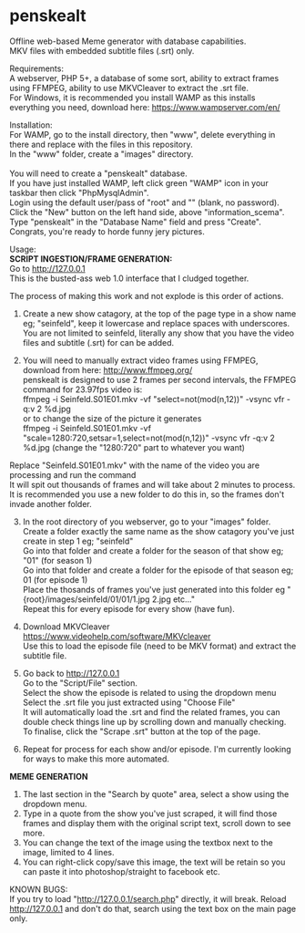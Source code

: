 # penskealt
Offline web-based Meme generator with database capabilities.<br>
MKV files with embedded subtitle files (.srt) only.

Requirements:<br>
A webserver, PHP 5+, a database of some sort, ability to extract frames using FFMPEG, ability to use MKVCleaver to extract the .srt file.<br>
For Windows, it is recommended you install WAMP as this installs everything you need, download here: https://www.wampserver.com/en/

Installation:<br>
For WAMP, go to the install directory, then "www", delete everything in there and replace with the files in this repository.<br>
In the "www" folder, create a "images" directory.<br><br>
You will need to create a "penskealt" database.<br>
If you have just installed WAMP, left click green "WAMP" icon in your taskbar then click "PhpMysqlAdmin".<br>
Login using the default user/pass of "root" and "" (blank, no password).<br>
Click the "New" button on the left hand side, above "information_scema".<br>
Type "penskealt" in the "Database Name" field and press "Create".<br>
Congrats, you're ready to horde funny jery pictures.<br>

Usage:<br>
<b>SCRIPT INGESTION/FRAME GENERATION:</b><br>
Go to http://127.0.0.1<br>
This is the busted-ass web 1.0 interface that I cludged together.

The process of making this work and not explode is this order of actions.<br>
1. Create a new show catagory, at the top of the page type in a show name eg; "seinfeld", keep it lowercase and replace spaces with underscores.<br>
You are not limited to seinfeld, literally any show that you have the video files and subtitle (.srt) for can be added.

2. You will need to manually extract video frames using FFMPEG, download from here: http://www.ffmpeg.org/<br>
penskealt is designed to use 2 frames per second intervals, the FFMPEG command for 23.97fps video is:<br>
ffmpeg -i Seinfeld.S01E01.mkv -vf "select=not(mod(n\,12))" -vsync vfr -q:v 2 %d.jpg<br>
or to change the size of the picture it generates<br>
ffmpeg -i Seinfeld.S01E01.mkv -vf "scale=1280:720,setsar=1,select=not(mod(n\,12))" -vsync vfr -q:v 2 %d.jpg (change the "1280:720" part to whatever you want)

Replace "Seinfeld.S01E01.mkv" with the name of the video you are processing and run the command<br>
It will spit out thousands of frames and will take about 2 minutes to process.<br>
It is recommended you use a new folder to do this in, so the frames don't invade another folder.

3. In the root directory of you webserver, go to your "images" folder.<br>
Create a folder exactly the same name as the show catagory you've just create in step 1 eg; "seinfeld"<br>
Go into that folder and create a folder for the season of that show eg; "01" (for season 1)<br>
Go into that folder and create a folder for the episode of that season eg; 01 (for episode 1)<br>
Place the thosands of frames you've just generated into this folder eg "{root}/images/seinfeld/01/01/1.jpg 2.jpg etc..."<br>
Repeat this for every episode for every show (have fun).

4. Download MKVCleaver https://www.videohelp.com/software/MKVcleaver<br>
Use this to load the episode file (need to be MKV format) and extract the subtitle file.

5. Go back to http://127.0.0.1<br>
Go to the "Script/File" section.<br>
Select the show the episode is related to using the dropdown menu<br>
Select the .srt file you just extracted using "Choose File"<br>
It will automatically load the .srt and find the related frames, you can double check things line up by scrolling down and manually checking.<br>
To finalise, click the "Scrape .srt" button at the top of the page.

6. Repeat for process for each show and/or episode. I'm currently looking for ways to make this more automated.

<b>MEME GENERATION</b></br>
1. The last section in the "Search by quote" area, select a show using the dropdown menu.</br>
2. Type in a quote from the show you've just scraped, it will find those frames and display them with the original script text, scroll down to see more.</br>
3. You can change the text of the image using the textbox next to the image, limited to 4 lines.</br>
4. You can right-click copy/save this image, the text will be retain so you can paste it into photoshop/straight to facebook etc.

KNOWN BUGS:<br>
If you try to load "http://127.0.0.1/search.php" directly, it will break. Reload http://127.0.0.1 and don't do that, search using the text box on the main page only.



